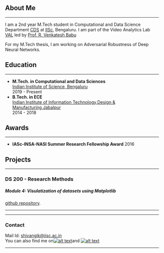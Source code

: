## About Me
---
I am a 2nd year M.Tech student in Computational and Data Science Department [CDS](http://cds.iisc.ac.in) at [IISc](https://iisc.ac.in), Bengaluru. I am part of the Video Analytics Lab [VAL](http://val.serc.iisc.ernet.in/valweb/index.html) led by [Prof. R. Venkatesh Babu](http://cds.iisc.ac.in/faculty/venky/)

For my M.Tech thesis, I am working on Adversarial Robustness of Deep Neural Networks. 

## Education
---
  - __M.Tech. in Computational and Data Sciences__ \
    [Indian Institute of Science, Bengaluru](https://iisc.ac.in/) \
    2019 - Present
  - __B.Tech. in ECE__ \
    [Indian Institute of Information Technology,Design & Manufacturing,Jabalpur](https://www.iiitdmj.ac.in/) \
    2014 - 2018

## Awards
---
  - __IASc-INSA-NASI Summer Research Fellowship Award__ 2016
  
## Projects 

---

### DS 200 -  Research Methods
##### Module 4: Visulatization of datasets using Matplotlib
[github repository](https://github.com/shivangikhare5/ds200).  

---
___
### Contact
Mail Id: [shivangik@iisc.ac.in](mailto:shivangik@iisc.ac.in) \
You can also find me on[![alt text][3.1]][1]and [![alt text][2.1]][2]


<!-- links to social media icons -->
<!-- no need to change these -->

<!-- icons with padding -->

[1.1]: http://i.imgur.com/tXSoThF.png (twitter icon with padding)
[2.1]: https://i.stack.imgur.com/gVE0j.png (linkedin)
[3.1]: https://i.stack.imgur.com/tskMh.png (github icon with padding)

<!-- icons without padding -->

[1.2]: http://i.imgur.com/wWzX9uB.png (twitter icon without padding)
[3.2]: http://i.imgur.com/9I6NRUm.png (github icon without padding)


<!-- links to your social media accounts -->
<!-- update these accordingly -->

[1]: https://twitter.com/
[2]: https://www.linkedin.com/in/shivangi-khare/
[3]: https://github.com/shivangikhare5


---
